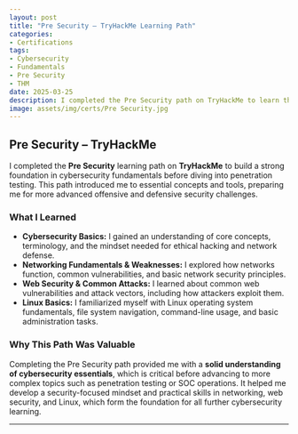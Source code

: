 ```yaml
---
layout: post
title: "Pre Security – TryHackMe Learning Path"
categories:
- Certifications
tags:
- Cybersecurity
- Fundamentals
- Pre Security
- THM
date: 2025-03-25
description: I completed the Pre Security path on TryHackMe to learn the fundamentals of cybersecurity, networking, web security, and Linux basics.
image: assets/img/certs/Pre Security.jpg
---
```

## Pre Security – TryHackMe

I completed the **Pre Security** learning path on **TryHackMe** to build a strong foundation in cybersecurity fundamentals before diving into penetration testing. This path introduced me to essential concepts and tools, preparing me for more advanced offensive and defensive security challenges.

### What I Learned

- **Cybersecurity Basics:** I gained an understanding of core concepts, terminology, and the mindset needed for ethical hacking and network defense.  
- **Networking Fundamentals & Weaknesses:** I explored how networks function, common vulnerabilities, and basic network security principles.  
- **Web Security & Common Attacks:** I learned about common web vulnerabilities and attack vectors, including how attackers exploit them.  
- **Linux Basics:** I familiarized myself with Linux operating system fundamentals, file system navigation, command-line usage, and basic administration tasks.  

### Why This Path Was Valuable

Completing the Pre Security path provided me with a **solid understanding of cybersecurity essentials**, which is critical before advancing to more complex topics such as penetration testing or SOC operations. It helped me develop a security-focused mindset and practical skills in networking, web security, and Linux, which form the foundation for all further cybersecurity learning.

---